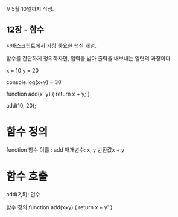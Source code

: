 // 5월 10일까지 작성.

## 12장 - 함수

자바스크립트에서 가장 중요한 핵심 개념.

함수를 간단하게 정의하자면, 입력을 받아 출력을 내보내는 일련의 과정이다.

x = 10
y = 20

console.log(x+y)
= 30

function add(x, y) {
return x + y;
}

add(10, 20);

# 함수 정의

function
함수 이름 : add
매개변수: x, y
반환값x + y

# 함수 호출

add(2,5); 인수

함수 정의
function add(x+y) {
return x + y'
}
